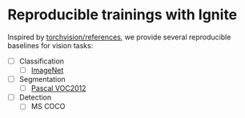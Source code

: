 # Reproducible trainings with Ignite

Inspired by [torchvision/references](https://github.com/pytorch/vision/tree/master/references), we provide several 
reproducible baselines for vision tasks:

* [ ] Classification
    * [ ] [ImageNet](classification/imagenet)

* [ ] Segmentation
    * [ ] [Pascal VOC2012](segmentation/pascal_voc2012)
    
* [ ] Detection
    * [ ] MS COCO
